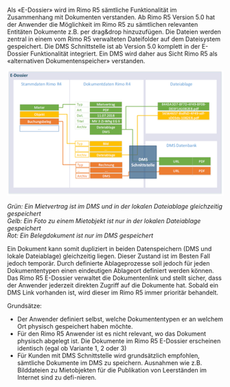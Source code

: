 Als «E-Dossier» wird im Rimo R5 sämtliche Funktionalität im Zusammenhang mit Dokumenten verstanden.
Ab Rimo R5 Version 5.0 hat der Anwender die Möglichkeit im Rimo R5 zu sämtlichen relevanten Entitäten Dokumente z.B. per drag&drop hinzuzufügen. Die Dateien werden zentral in einem vom Rimo R5 verwalteten Dateifolder auf dem Dateisystem gespeichert.
Die DMS Schnittstelle ist ab Version 5.0 komplett in der E-Dossier Funktionalität integriert.
Ein DMS wird daher aus Sicht Rimo R5 als «alternativen Dokumentenspeicher» verstanden.

![E-Dossier-Konzept](/_grafiken/edossier.png)

*Grün: Ein Mietvertrag ist im DMS und in der lokalen Dateiablage gleichzeitig gespeichert*<br>
*Gelb: Ein Foto zu einem Mietobjekt ist nur in der lokalen Dateiablage gespeichert*<br>
*Rot: Ein Belegdokument ist nur im DMS gespeichert*<br>

Ein Dokument kann somit dupliziert in beiden Datenspeichern (DMS und lokale Dateiablage) gleichzeitig liegen. Dieser Zustand ist im Besten Fall jedoch temporär. Durch definierte Ablageprozesse soll jedoch für jeden Dokumententypen einen eindeutigen Ablageort definiert werden können.
Das Rimo R5 E-Dossier verwaltet die Dokumentenlink und stellt sicher, dass der Anwender jederzeit direkten Zugriff auf die Dokumente hat.
Sobald ein DMS Link vorhanden ist, wird dieser im Rimo R5 immer prioritär behandelt.

Grundsätze:
- Der Anwender definiert selbst, welche Dokumententypen er an welchem Ort physisch gespeichert haben möchte.
- Für den Rimo R5 Anwender ist es nicht relevant, wo das Dokument physisch abgelegt ist. Die Dokumente im Rimo R5 E-Dossier erscheinen identisch (egal ob Variante 1, 2 oder 3)
- Für Kunden mit DMS Schnittstelle wird grundsätzlich empfohlen, sämtliche Dokumente im DMS zu speichern. Ausnahmen wie z.B. Bilddateien zu Mietobjekten für die Publikation von Leerständen im Internet sind zu defi-nieren.
